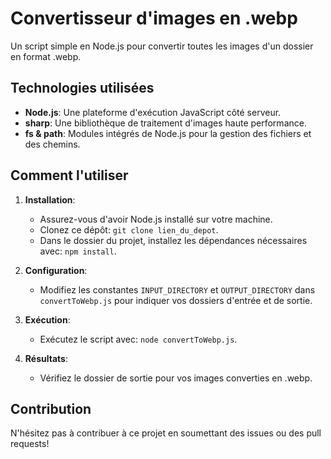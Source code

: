 # Convertisseur d'images en .webp

Un script simple en Node.js pour convertir toutes les images d'un dossier en format .webp.

## Technologies utilisées

- **Node.js**: Une plateforme d'exécution JavaScript côté serveur.
- **sharp**: Une bibliothèque de traitement d'images haute performance.
- **fs & path**: Modules intégrés de Node.js pour la gestion des fichiers et des chemins.

## Comment l'utiliser

1. **Installation**:

   - Assurez-vous d'avoir Node.js installé sur votre machine.
   - Clonez ce dépôt: `git clone lien_du_depot`.
   - Dans le dossier du projet, installez les dépendances nécessaires avec: `npm install`.

2. **Configuration**:

   - Modifiez les constantes `INPUT_DIRECTORY` et `OUTPUT_DIRECTORY` dans `convertToWebp.js` pour indiquer vos dossiers d'entrée et de sortie.

3. **Exécution**:

   - Exécutez le script avec: `node convertToWebp.js`.

4. **Résultats**:
   - Vérifiez le dossier de sortie pour vos images converties en .webp.

## Contribution

N'hésitez pas à contribuer à ce projet en soumettant des issues ou des pull requests!
